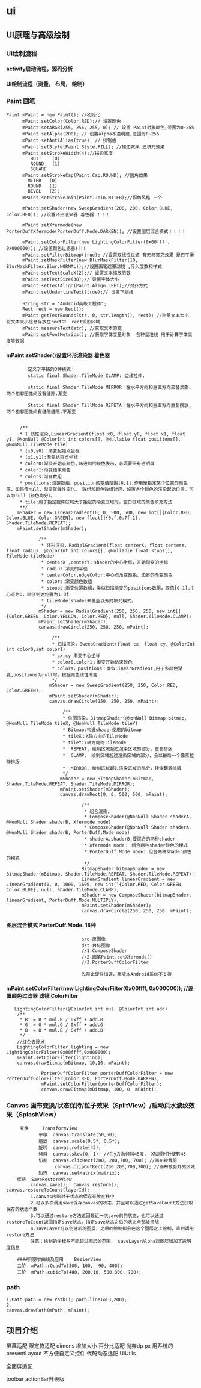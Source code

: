 # ui
## UI原理与高级绘制
### UI绘制流程
#### activity启动流程，源码分析
#### UI绘制流程（测量， 布局， 绘制）
### Paint   画笔
    Paint mPaint = new Paint(); //初始化
          mPaint.setColor(Color.RED);// 设置颜色
          mPaint.setARGB(255, 255, 255, 0); // 设置 Paint对象颜色,范围为0~255
          mPaint.setAlpha(200); // 设置alpha不透明度,范围为0~255
          mPaint.setAntiAlias(true); // 抗锯齿
          mPaint.setStyle(Paint.Style.FILL); //描边效果 还填充效果
          mPaint.setStrokeWidth(4);//描边宽度
             BUTT    (0)
             ROUND   (1)
             SQUARE  
          mPaint.setStrokeCap(Paint.Cap.ROUND); //圆角效果
            MITER   (0)
            ROUND   (1)
            BEVEL   (2);
          mPaint.setStrokeJoin(Paint.Join.MITER);//拐角风格 三个
          
          mPaint.setShader(new SweepGradient(200, 200, Color.BLUE, Color.RED)); //设置环形渲染器 着色器 ！！！
          
          mPaint.setXfermode(new PorterDuffXfermode(PorterDuff.Mode.DARKEN)); //设置图层混合模式！！！！
          
          mPaint.setColorFilter(new LightingColorFilter(0x00ffff, 0x000000)); //设置颜色过滤器!!!!
          mPaint.setFilterBitmap(true); //设置双线性过滤 有无马赛克效果 是否平滑
          mPaint.setMaskFilter(new BlurMaskFilter(10, BlurMaskFilter.Blur.NORMAL));//设置画笔遮罩滤镜 ,传入度数和样式
          mPaint.setTextScaleX(2);// 设置文本缩放倍数
          mPaint.setTextSize(38);// 设置字体大小
          mPaint.setTextAlign(Paint.Align.LEFT);//对齐方式
          mPaint.setUnderlineText(true);// 设置下划线

          String str = "Android高级工程师";
          Rect rect = new Rect();
          mPaint.getTextBounds(str, 0, str.length(), rect); //测量文本大小，将文本大小信息存放在rect中  rect矩形区域
          mPaint.measureText(str); //获取文本的宽
          mPaint.getFontMetrics(); //获取字体度量对象  各种基准线 用于计算字体高度等数据
####     mPaint.setShader()设置环形渲染器 着色器  
            定义了平铺的3种模式： 
            static final Shader.TileMode CLAMP: 边缘拉伸.
            
            static final Shader.TileMode MIRROR：在水平方向和垂直方向交替景象, 两个相邻图像间没有缝隙.渐变
                     
            Static final Shader.TillMode REPETA：在水平方向和垂直方向重复摆放,两个相邻图像间有缝隙缝隙.不渐变

        
         /**
         * 1.线性渲染,LinearGradient(float x0, float y0, float x1, float y1, @NonNull @ColorInt int colors[], @Nullable float positions[], @NonNull TileMode tile)
         * (x0,y0)：渐变起始点坐标
         * (x1,y1):渐变结束点坐标
         * color0:渐变开始点颜色,16进制的颜色表示，必须要带有透明度
         * color1:渐变结束颜色
         * colors:渐变数组
         * positions:位置数组，position的取值范围[0,1],作用是指定某个位置的颜色值，如果传null，渐变就线性变化。 数组和颜色数组对应，设置各个颜色的渲染起始位置。可以为null（颜色均分）。
         * tile:用于指定控件区域大于指定的渐变区域时，空白区域的颜色填充方法
         **/
        mShader = new LinearGradient(0, 0, 500, 500, new int[]{Color.RED, Color.BLUE, Color.GREEN}, new float[]{0.f,0.7f,1}, Shader.TileMode.REPEAT);
        mPaint.setShader(mShader);

                /**
                 * 环形渲染，RadialGradient(float centerX, float centerY, float radius, @ColorInt int colors[], @Nullable float stops[], TileMode tileMode)
                 * centerX ,centerY：shader的中心坐标，开始渐变的坐标
                 * radius:渐变的半径
                 * centerColor,edgeColor:中心点渐变颜色，边界的渐变颜色
                 * colors:渐变颜色数组
                 * stoops:渐变位置数组，类似扫描渐变的positions数组，取值[0,1],中心点为0，半径到达位置为1.0f
                 * tileMode:shader未覆盖以外的填充模式。
                 */
                mShader = new RadialGradient(250, 250, 250, new int[]{Color.GREEN, Color.YELLOW, Color.RED}, null, Shader.TileMode.CLAMP);
                mPaint.setShader(mShader);
                canvas.drawCircle(250, 250, 250, mPaint);
                
                     /**
                     * 扫描渲染，SweepGradient(float cx, float cy, @ColorInt int color0,int color1)
                     * cx,cy 渐变中心坐标
                     * color0,color1：渐变开始结束颜色
                     * colors，positions：类似LinearGradient,用于多颜色渐变,positions为null时，根据颜色线性渐变
                     */
                    mShader = new SweepGradient(250, 250, Color.RED, Color.GREEN);
                    mPaint.setShader(mShader);
                    canvas.drawCircle(250, 250, 250, mPaint);
                    
                         /** 
                         * 位图渲染，BitmapShader(@NonNull Bitmap bitmap, @NonNull TileMode tileX, @NonNull TileMode tileY)
                         * Bitmap:构造shader使用的bitmap
                         * tileX：X轴方向的TileMode
                         * tileY:Y轴方向的TileMode
                         *  REPEAT, 绘制区域超过渲染区域的部分，重复排版
                         *  CLAMP， 绘制区域超过渲染区域的部分，会以最后一个像素拉伸排版
                         *  MIRROR, 绘制区域超过渲染区域的部分，镜像翻转排版
                         */
                        mShader = new BitmapShader(mBitmap, Shader.TileMode.REPEAT, Shader.TileMode.MIRROR);
                        mPaint.setShader(mShader);
                        canvas.drawRect(0, 0, 500, 500, mPaint);
                        
                                /**
                                 * 组合渲染，
                                 * ComposeShader(@NonNull Shader shaderA, @NonNull Shader shaderB, Xfermode mode)
                                 * ComposeShader(@NonNull Shader shaderA, @NonNull Shader shaderB, PorterDuff.Mode mode)
                                 * shaderA,shaderB:要混合的两种shader
                                 * Xfermode mode： 组合两种shader颜色的模式
                                 * PorterDuff.Mode mode: 组合两种shader颜色的模式
                                 */
                                BitmapShader bitmapShader = new BitmapShader(mBitmap, Shader.TileMode.REPEAT, Shader.TileMode.REPEAT);
                                LinearGradient linearGradient = new LinearGradient(0, 0, 1000, 1600, new int[]{Color.RED, Color.GREEN, Color.BLUE}, null, Shader.TileMode.CLAMP);
                                mShader = new ComposeShader(bitmapShader, linearGradient, PorterDuff.Mode.MULTIPLY);
                                mPaint.setShader(mShader);
                                canvas.drawCircle(250, 250, 250, mPaint);
                                
####        图层混合模式      PorterDuff.Mode.    18种              
                                src 原图像
                                dst 目标图像
                                //1.ComposeShader
                                //2.画笔Paint.setXfermode()
                                //3.PorterDuffColorFilter
                                
                                先禁止硬件加速，高版本Android系统不支持
####    mPaint.setColorFilter(new LightingColorFilter(0x00ffff, 0x000000)); //设置颜色过滤器   滤镜    ColorFilter
       
       LightingColorFilter(@ColorInt int mul, @ColorInt int add)
        /**
         * R' = R * mul.R / 0xff + add.R
         * G' = G * mul.G / 0xff + add.G
         * B' = B * mul.B / 0xff + add.B
         */
        //红色去除掉   
        LightingColorFilter lighting = new LightingColorFilter(0x00ffff,0x000000);
        mPaint.setColorFilter(lighting);
        canvas.drawBitmap(mBitmap, 10,10, mPaint);
                
                 PorterDuffColorFilter porterDuffColorFilter = new PorterDuffColorFilter(Color.RED, PorterDuff.Mode.DARKEN);
                 mPaint.setColorFilter(porterDuffColorFilter);
                 canvas.drawBitmap(mBitmap, 100, 0, mPaint);


### Canvas  画布变换/状态保持/粒子效果（SplitView）/启动页水波纹效果（SplashView）
         变换     TransformView
                平移  canvas.translate(50,50);
                缩放  canvas.scale(0.5f, 0.5f);
                旋转  canvas.rotate(45);
                倾斜  canvas.skew(0, 1); //在y方向倾斜45度， X轴顺时针旋转45
                切割  canvas.clipRect(200, 200,700, 700); //画布被裁剪
                      canvas.clipOutRect(200,200,700,700); //画布裁剪外的区域
                矩阵  canvas.setMatrix(matrix);
        保持  SaveRestoreView
             canvas.save();  canvas.restore();   canvas.restoreToCount(layerId);
             1.canvas内部对于状态的保存存放在栈中
             2.可以多次调用save保存canvas的状态，并且可以通过getSaveCount方法获取保存的状态个数
             3.可以通过restore方法返回最近一次save前的状态，也可以通过restoreToCount返回指定save状态。指定save状态之后的状态全部被清除
             4.saveLayer可以创建新的图层，之后的绘制都会在这个图层之上绘制，直到调用restore方法
             注意：绘制的坐标系不能超过图层的范围， saveLayerAlpha对图层增加了透明度信息

        ####贝塞尔曲线及应用    BezierView
        二阶  mPath.rQuadTo(300, 100, -90, 400);
        三阶  mPath.cubicTo(400, 200,10, 500,300, 700);
### path
    1.Path path = new Path(); path.lineTo(0,200);
    2.
    canvas.drawPath(mPath, mPaint);
## 项目介绍



屏幕适配
    限定符适配   dimens 增加大小 
    百分比适配  抛弃dp px 用系统的presentLayout  不方便自定义控件
    代码动态适配  UiUtils
  
  全面屏适配  
    
  toolbar   actionBar升级版

